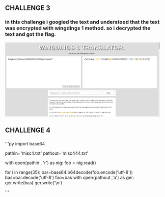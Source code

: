 ## CHALLENGE 3 
### in this challenge i googled the text and understood that the text was encrypted with wingdings 1 method. so i decrypted the text and got the flag.
![](https://github.com/Jaifin-aloor/bios-recruitment-phase-2/blob/main/misc%20challenges/uploads/misc3flag.png)


## CHALLENGE 4
### 
'''py
import base64

pathin='misc4.txt'
pathout='misc444.txt'

with open(pathin , 'r') as nig:
    foo = nig.read()

    


for i in range(35):
    bar=base64.b64decode(foo.encode('utf-8'))
    bas=bar.decode('utf-8')
    foo=bas
    with open(pathout ,'a') as ger:
        ger.write(bas)
        ger.write('\n')

        
'''

